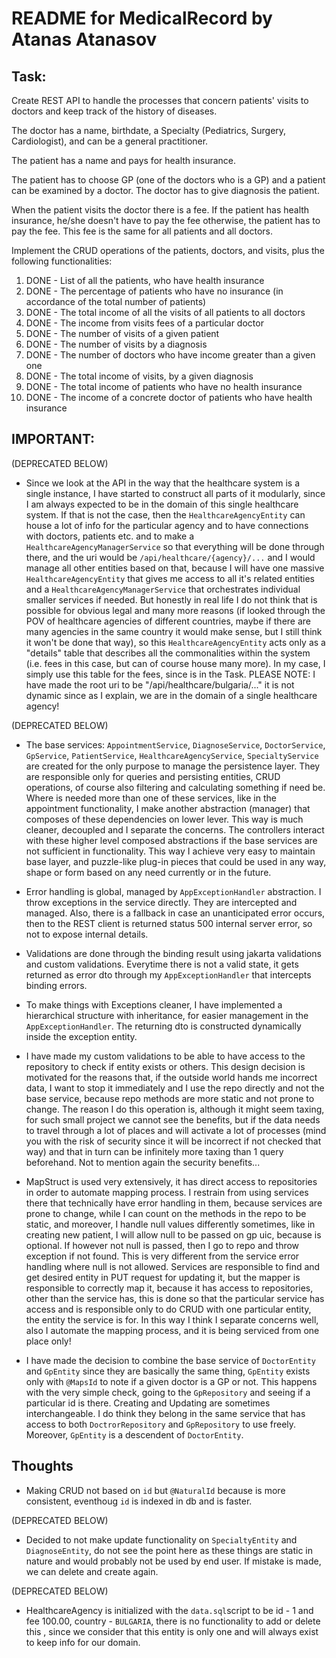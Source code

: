 # README for MedicalRecord by Atanas Atanasov

## Task:

Create REST API to handle the processes that concern patients' visits to doctors
and keep track of the history of diseases.

The doctor has a name, birthdate, a Specialty (Pediatrics, Surgery, Cardiologist),
and can be a general practitioner.

The patient has a name and pays for health insurance.

The patient has to choose GP (one of the doctors who is a GP) and a patient can be examined by a doctor.
The doctor has to give diagnosis the patient.

When the patient visits the doctor there is a fee. If the patient has health insurance,
he/she doesn't have to pay the fee otherwise, the patient has to pay the fee.
This fee is the same for all patients and all doctors.

Implement the CRUD operations of the patients, doctors, and visits, plus the following functionalities:

1. DONE - List of all the patients, who have health insurance 
2. DONE - The percentage of patients who have no insurance (in accordance of the total number of patients)
3. DONE - The total income of all the visits of all patients to all doctors 
4. DONE - The income from visits fees of a particular doctor 
5. DONE - The number of visits of a given patient 
6. DONE - The number of visits by a diagnosis 
7. DONE - The number of doctors who have income greater than a given one 
8. DONE - The total income of visits, by a given diagnosis 
9. DONE - The total income of patients who have no health insurance 
10. DONE - The income of a concrete doctor of patients who have health insurance

## IMPORTANT:

(DEPRECATED BELOW)
- Since we look at the API in the way that the healthcare system is a single instance, I have started to construct
all parts of it modularly, since I am always expected to be in the domain of this single healthcare system. If that
is not the case, then the `HealthcareAgencyEntity` can house a lot of info for the particular agency and to have
connections with doctors, patients etc. and to make a `HealthcareAgencyManagerService` so that everything will be
done through there, and the uri would be `/api/healthcare/{agency}/...` and I would manage all other entities based on that,
because I will have one massive `HealthcareAgencyEntity` that gives me access to all it's related entities
and a `HealthcareAgencyManagerService` that orchestrates individual smaller services if needed.
But honestly in real life I do not think that is possible for obvious legal
and many more reasons (if looked through the POV of healthcare agencies of different countries, maybe if there are
many agencies in the same country it would make sense, but I still think it won't be done that way),
so this `HealthcareAgencyEntity` acts only as a "details" table that describes all the commonalities within the system
(i.e. fees in this case, but can of course house many more). In my case, I simply use this table for the fees, since is
in the Task. PLEASE NOTE: I have made the root uri to be "/api/healthcare/bulgaria/..." it is not dynamic since as I
explain, we are in the domain of a single healthcare agency!

(DEPRECATED BELOW)
- The base services: `AppointmentService`, `DiagnoseService`, `DoctorService`, `GpService`, `PatientService`, `HealthcareAgencyService`, `SpecialtyService`
are created for the only purpose to manage the persistence layer. They are responsible only for queries and persisting entities, CRUD operations, of course also filtering and calculating something if need be.
Where is needed more than one of these services, like in the appointment functionality, I make
another abstraction (manager) that composes of these dependencies on lower lever. This way is much cleaner, decoupled and I separate
the concerns. The controllers interact with these higher level composed abstractions if the base services are not sufficient in functionality.
This way I achieve very easy to maintain base layer, and puzzle-like plug-in pieces that could be used in any way, shape or form
based on any need currently or in the future.

- Error handling is global, managed by `AppExceptionHandler` abstraction. I throw exceptions in the service directly. They are intercepted and managed.
Also, there is a fallback in case an unanticipated error occurs, then to the REST client is returned status 500 internal server error, so not to expose internal details.

- Validations are done through the binding result using jakarta validations and custom validations. Everytime there is not a valid state,
it gets returned as error dto through my `AppExceptionHandler` that intercepts binding errors.

- To make things with Exceptions cleaner, I have implemented a hierarchical structure with inheritance, for easier management
in the `AppExceptionHandler`. The returning dto is constructed dynamically inside the exception entity.

- I have made my custom validations to be able to have access to the repository to check if entity exists or others.
This design decision is motivated for the reasons that, if the outside world hands me incorrect data, I want to stop it immediately
and I use the repo directly and not the base service, because repo methods are more static and not prone to change.
The reason I do this operation is, although it might seem taxing, for such small project we cannot see the benefits,
but if the data needs to travel through a lot of places and will activate a lot of processes (mind you with the risk of security since it will be incorrect if not checked that way)
and that in turn can be infinitely more taxing than 1 query beforehand. Not to mention again the security benefits...

- MapStruct is used very extensively, it has direct access to repositories in order to automate mapping process. I restrain
from using services there that technically have error handling in them, because services are prone to change, while I can
count on the methods in the repo to be static, and moreover, I handle null values differently sometimes, like in creating new patient,
I will allow null to be passed on gp uic, because is optional. If however not null is passed, then I go to repo and throw exception
if not found. This is very different from the service error handling where null is not allowed. Services are responsible to find
and get desired entity in PUT request for updating it, but the mapper is responsible to correctly map it, because it has access
to repositories, other than the service has, this is done so that the particular service has access and is responsible only to
do CRUD with one particular entity, the entity the service is for. In this way I think I separate concerns well, also 
I automate the mapping process, and it is being serviced from one place only!

- I have made the decision to combine the base service of `DoctorEntity` and `GpEntity` since they are basically the same thing,
`GpEntity` exists only with `@MapsId` to note if a given doctor is a GP or not. This happens with the very simple check, going to the
`GpRepository` and seeing if a particular id is there. Creating and Updating are sometimes interchangeable. I do think they belong
in the same service that has access to both `DoctrorRepository` and `GpRepository` to use freely. Moreover, `GpEntity` is a
descendent of `DoctorEntity`.

## Thoughts

- Making CRUD not based on `id` but `@NaturalId` because is more consistent, eventhoug `id` is indexed in db and is faster.

(DEPRECATED BELOW)
- Decided to not make update functionality on `SpecialtyEntity` and `DiagnoseEntity`, do not see the point here as these
things are static in nature and would probably not be used by end user. If mistake is made, we can delete and create again.

(DEPRECATED BELOW)
- HealthcareAgency is initialized with the `data.sql`script to be id - 1 and fee 100.00, country - `BULGARIA`, there is no
functionality to add or delete this , since we consider that this entity is only one and will always exist to keep
info for our domain.